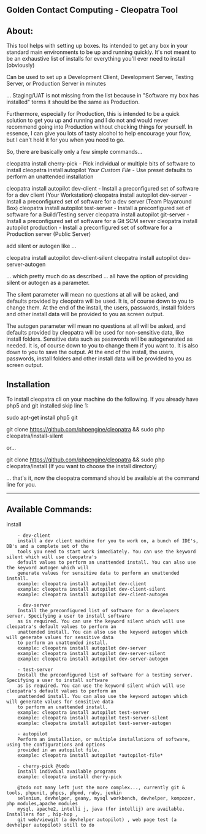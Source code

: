 Golden Contact Computing - Cleopatra Tool
-------------------

About:
-----------------
This tool helps with setting up boxes. Its intended to get any box in your standard main environments to be
up and running quickly. It's not meant to be an exhaustive list of installs for everything you'll ever need to
install (obviously)

Can be used to set up a Development Client, Development Server, Testing Server, or Production Server in minutes

... Staging/UAT is not missing from the list because in "Software my box has installed" terms it should be the
same as Production.

Furthermore, especially for Production, this is intended to be a quick solution to get you up and running and I
do not and would never recommend going into Production without checking things for yourself. In essence, I can
give you lots of tasty alcohol to help encourage your flow, but I can't hold it for you when you need to go.

So, there are basically only a few simple commands...

cleopatra install cherry-pick - Pick individual or multiple bits of software to install
cleopatra install autopilot *Your Custom File* - Use preset defaults to perform an unattended installation
 
cleopatra install autopilot dev-client - Install a preconfigured set of software for a dev client (Your Workstation)
cleopatra install autopilot dev-server - Install a preconfigured set of software for a dev server (Team Playaround Box)
cleopatra install autopilot test-server - Install a preconfigured set of software for a Build/Testing server
cleopatra install autopilot git-server - Install a preconfigured set of software for a Git SCM server
cleopatra install autopilot production - Install a preconfigured set of software for a Production server (Public Server)

add silent or autogen like ...

cleopatra install autopilot dev-client-silent
cleopatra install autopilot dev-server-autogen

... which pretty much do as described ... all have the option of providing silent or autogen as a parameter.

The silent parameter will mean no questions at all will be asked, and defaults provided by cleopatra will be
used. It is, of course down to you to change them. At the end of the install, the users, passwords, install
folders and other install data will be provided to you as screen output.

The autogen parameter will mean no questions at all will be asked, and defaults provided by cleopatra will be
used for non-sensitive data, like install folders. Sensitive data such as passwords will be autogenerated
as needed. It is, of course down to you to change them if you want to. It is also down to you to save the
output. At the end of the install, the users, passwords, install folders and other install data will be
provided to you as screen output.



Installation
-----------------

To install cleopatra cli on your machine do the following. If you already have php5 and git installed skip line 1:

sudo apt-get install php5 git

git clone https://github.com/phpengine/cleopatra && sudo php cleopatra/install-silent

or...

git clone https://github.com/phpengine/cleopatra && sudo php cleopatra/install
(If you want to choose the install directory)

... that's it, now the cleopatra command should be available at the command line for you.

-------------------------------------------------------------

Available Commands:
---------------------------------------

install

        - dev-client
        install a dev client machine for you to work on, a bunch of IDE's, DB's and a complete set of the
        tools you need to start work immediately. You can use the keyword silent which will use cleopatra's
        default values to perform an unattended install. You can also use the keyword autogen which will
        generate values for sensitive data to perform an unattended install.
        example: cleopatra install autopilot dev-client
        example: cleopatra install autopilot dev-client-silent
        example: cleopatra install autopilot dev-client-autogen

        - dev-server
        Install the preconfigured list of software for a developers server. Specifying a user to install software
        as is required. You can use the keyword silent which will use cleopatra's default values to perform an
        unattended install. You can also use the keyword autogen which will generate values for sensitive data
        to perform an unattended install.
        example: cleopatra install autopilot dev-server
        example: cleopatra install autopilot dev-server-silent
        example: cleopatra install autopilot dev-server-autogen

        - test-server
        Install the preconfigured list of software for a testing server. Specifying a user to install software
        as is required. You can use the keyword silent which will use cleopatra's default values to perform an
        unattended install. You can also use the keyword autogen which will generate values for sensitive data
        to perform an unattended install.
        example: cleopatra install autopilot test-server
        example: cleopatra install autopilot test-server-silent
        example: cleopatra install autopilot test-server-autogen

        - autopilot
        Perform an installation, or multiple installations of software, using the configurations and options
        provided in an autopilot file.
        example: cleopatra install autopilot *autopilot-file*

        - cherry-pick @todo
        Install indivdual available programs
        example: cleopatra install cherry-pick

        @todo not many left just the more complex..., currently git & tools, phpunit, phpcs, phpmd, ruby, jenkin
        selenium, devhelper, geany, mysql workbench, devhelper, kompozer, php modules,apache modules
        mysql, apache2, intelli j, java (for intellij) are available. Installers for , hip-hop ,
        git web/viewgit (a devhelper autopilot) , web page test (a devhelper autopilot) still to do
